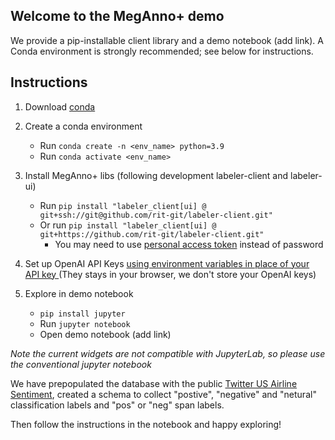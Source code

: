 ## Welcome to the MegAnno+ demo


We provide a pip-installable client library and a demo notebook (add link). A Conda environment is strongly recommended; see below for instructions.


## **Instructions**
1. Download [conda](https://conda.io/projects/conda/en/stable/user-guide/install/download.html)
2. Create a conda environment
   - Run `conda create -n <env_name> python=3.9`
   - Run `conda activate <env_name>`
3. Install MegAnno+ libs (following development labeler-client and labeler-ui)
    - Run `pip install "labeler_client[ui] @ git+ssh://git@github.com/rit-git/labeler-client.git"`
    - Or run `pip install "labeler_client[ui] @ git+https://github.com/rit-git/labeler-client.git"`
      - You may need to use [personal access token](https://docs.github.com/en/authentication/keeping-your-account-and-data-secure/creating-a-personal-access-token) instead of password<br/>

4. Set up OpenAI API Keys [using environment variables in place of your API key
](https://help.openai.com/en/articles/5112595-best-practices-for-api-key-safety#h_a1ab3ba7b2) (They stays in your browser, we don't store your OpenAI keys)

5. Explore in demo notebook
   - `pip install jupyter`
   - Run `jupyter notebook`
   - Open demo notebook (add link)

*Note the current widgets are not compatible with JupyterLab, so please use the conventional jupyter notebook*

We have prepopulated the database with the public [Twitter US Airline Sentiment](https://www.kaggle.com/crowdflower/twitter-airline-sentiment), created a schema to collect "postive", "negative" and "netural" classification labels and "pos" or "neg" span labels.

Then follow the instructions in the notebook and happy exploring!




